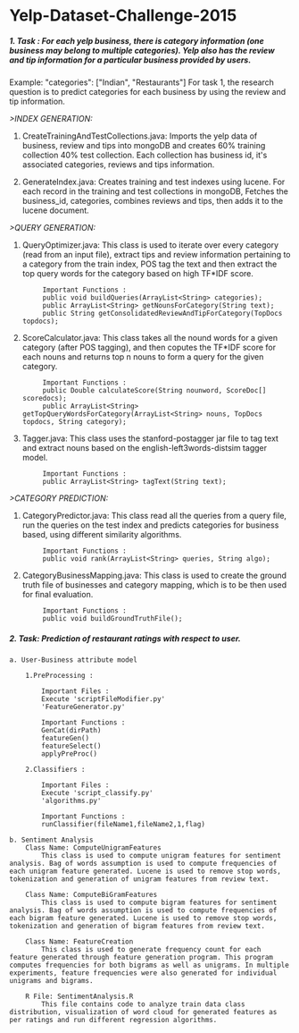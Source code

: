 # Yelp-Dataset-Challenge-2015

##### 1. Task : For each yelp business, there is category information (one business may belong to multiple categories). Yelp also has the review and tip information for a particular business provided by users. 
Example: "categories": ["Indian", "Restaurants"]
For task 1, the research question is to predict categories for each business by using the review and tip information. 

*>INDEX GENERATION:*
1. CreateTrainingAndTestCollections.java: 
			Imports the yelp data of business, review and tips into mongoDB and creates 60% training collection 
			40% test collection. Each collection has business id, it's associated categories, reviews and tips information.
			
2. GenerateIndex.java: 
			Creates training and test indexes using lucene. For each record in the training and test collections in mongoDB,
			Fetches the business_id, categories, combines reviews and tips, then adds it to the lucene document.
			
*>QUERY GENERATION:*
1. QueryOptimizer.java: 
			This class is used to iterate over every category (read from an input file), extract tips and review information pertaining to a category from the train index, POS tag the text and then extract the top query words for the category based on high TF*IDF score. 
			
			Important Functions :
			public void buildQueries(ArrayList<String> categories);
			public ArrayList<String> getNounsForCategory(String text);
			public String getConsolidatedReviewAndTipForCategory(TopDocs topdocs);

2. ScoreCalculator.java:
			This class takes all the nound words for a given category (after POS tagging), and then coputes the TF*IDF score for each nouns and returns top n nouns to form a query for the given category.
			
			Important Functions :
			public Double calculateScore(String nounword, ScoreDoc[] scoredocs);
			public ArrayList<String> getTopQueryWordsForCategory(ArrayList<String> nouns, TopDocs topdocs, String category);
			

3. Tagger.java: 
			This class uses the stanford-postagger jar file to tag text and extract nouns based on the english-left3words-distsim tagger model. 
			
			Important Functions :
			public ArrayList<String> tagText(String text);

*>CATEGORY PREDICTION:*
1. CategoryPredictor.java: 
			This class read all the queries from a query file, run the queries on the test index and predicts categories for business based, using different similarity algorithms.
			
			Important Functions :
			public void rank(ArrayList<String> queries, String algo);

2. CategoryBusinessMapping.java:
			This class is used to create the ground truth file of businesses and category mapping, which is to be then used for final evaluation.  
			
			Important Functions :
			public void buildGroundTruthFile();
			
##### 2. Task: Prediction of restaurant ratings with respect to user.
	a. User-Business attribute model
	
		1.PreProcessing :

			Important Files :
			Execute 'scriptFileModifier.py'
			'FeatureGenerator.py'

			Important Functions :
			GenCat(dirPath)
			featureGen()
			featureSelect()
			applyPreProc()

		2.Classifiers :

			Important Files :
			Execute 'script_classify.py'
			'algorithms.py'

			Important Functions :
			runClassifier(fileName1,fileName2,1,flag)

	b. Sentiment Analysis
		Class Name: ComputeUnigramFeatures
			This class is used to compute unigram features for sentiment analysis. Bag of words assumption is used to compute frequencies of each unigram feature generated. Lucene is used to remove stop words, tokenization and generation of unigram features from review text.

		Class Name: ComputeBiGramFeatures
			This class is used to compute bigram features for sentiment analysis. Bag of words assumption is used to compute frequencies of each bigram feature generated. Lucene is used to remove stop words, tokenization and generation of bigram features from review text.

		Class Name: FeatureCreation
			This class is used to generate frequency count for each feature generated through feature generation program. This program computes frequencies for both bigrams as well as unigrams. In multiple experiments, feature frequencies were also generated for individual unigrams and bigrams.

		R File: SentimentAnalysis.R
			This file contains code to analyze train data class distribution, visualization of word cloud for generated features as per ratings and run different regression algorithms.
				
				

